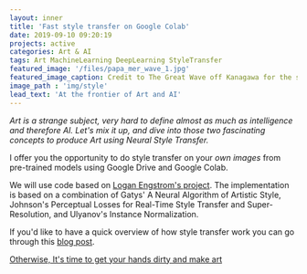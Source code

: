 ```yaml
---
layout: inner
title: 'Fast style transfer on Google Colab'
date: 2019-09-10 09:20:19
projects: active
categories: Art & AI
tags: Art MachineLearning DeepLearning StyleTransfer
featured_image: '/files/papa_mer_wave_1.jpg'
featured_image_caption: Credit to The Great Wave off Kanagawa for the style, Brittany for its beauty and my Dad for his inspiration
image_path : 'img/style'
lead_text: 'At the frontier of Art and AI'
---
```



*Art is a strange subject, very hard to define almost as much as intelligence and therefore AI.
Let's mix it up, and dive into those two fascinating concepts to produce Art using Neural Style Transfer.*

I offer you the opportunity to do style transfer on your *own images* from pre-trained models using Google Drive and Google Colab.

We will use code based on [Logan Engstrom's project](https://github.com/lengstrom/fast-style-transfer). The implementation is based on a combination of Gatys' A Neural Algorithm of Artistic Style, Johnson's Perceptual Losses for Real-Time Style Transfer and Super-Resolution, and Ulyanov's Instance Normalization.

If you'd like to have a quick overview of how style transfer work you can go through this [blog post](https://harishnarayanan.org/writing/artistic-style-transfer/).

[Otherwise, It's time to get your hands dirty and make art](https://colab.research.google.com/drive/1wh_hk2QaT7_2bv0sbZ-lQUtsgXd1BcYU)
